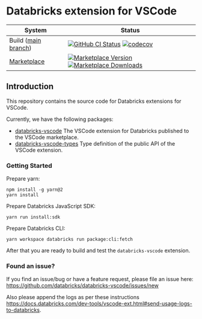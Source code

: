# Databricks extension for VSCode

| System                                                                                   | Status                                                                                                                                                                                                                                                                                                                                                                |
| ---------------------------------------------------------------------------------------- | --------------------------------------------------------------------------------------------------------------------------------------------------------------------------------------------------------------------------------------------------------------------------------------------------------------------------------------------------------------------- |
| Build ([main branch](https://github.com/databricks/databricks-vscode/commits/main))      | [![GitHub CI Status](https://github.com/databricks/databricks-vscode/actions/workflows/push.yml/badge.svg?branch=main)](https://github.com/databricks/databricks-vscode/actions/workflows/push.yml) [![codecov](https://codecov.io/gh/databricks/databricks-vscode/branch/main/graph/badge.svg?token=PUN77X0W3Z)](https://codecov.io/gh/databricks/databricks-vscode) |
| [Marketplace](https://marketplace.visualstudio.com/items?itemName=databricks.databricks) | [![Marketplace Version](https://img.shields.io/vscode-marketplace/v/databricks.databricks.svg) ![Marketplace Downloads](https://img.shields.io/vscode-marketplace/d/databricks.databricks.svg)](https://marketplace.visualstudio.com/items?itemName=databricks.databricks)                                                                                            |

## Introduction

This repository contains the source code for Databricks extensions for VSCode.

Currently, we have the following packages:

-   [databricks-vscode](https://github.com/databricks/databricks-vscode/tree/main/packages/databricks-vscode)
    The VSCode extension for Databricks published to the VSCode marketplace.
-   [databricks-vscode-types](https://github.com/databricks/databricks-vscode/tree/main/packages/databricks-vscode-types)
    Type definition of the public API of the VSCode extension.

### Getting Started

Prepare yarn:

```
npm install -g yarn@2
yarn install
```

Prepare Databricks JavaScript SDK:

```
yarn run install:sdk
```

Prepare Databricks CLI:

```
yarn workspace databricks run package:cli:fetch
```

After that you are ready to build and test the `databricks-vscode` extension.

### Found an issue?

If you find an issue/bug or have a feature request, please file an issue here: https://github.com/databricks/databricks-vscode/issues/new

Also please append the logs as per these instructions https://docs.databricks.com/dev-tools/vscode-ext.html#send-usage-logs-to-databricks.
